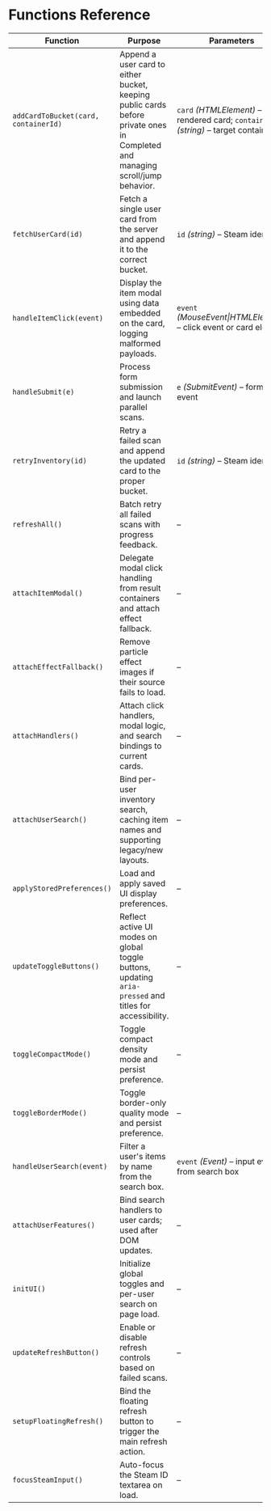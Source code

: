 # Functions Reference

| Function                             | Purpose                                                                                                                       | Parameters                                                                             | Returns         | Used In                               |
| ------------------------------------ | ----------------------------------------------------------------------------------------------------------------------------- | -------------------------------------------------------------------------------------- | --------------- | ------------------------------------- |
| `addCardToBucket(card, containerId)` | Append a user card to either bucket, keeping public cards before private ones in Completed and managing scroll/jump behavior. | `card` _(HTMLElement)_ – rendered card; `containerId` _(string)_ – target container ID | `void`          | `static/submit.js`, `static/retry.js` |
| `fetchUserCard(id)`                  | Fetch a single user card from the server and append it to the correct bucket.                                                 | `id` _(string)_ – Steam identifier                                                     | `Promise<void>` | `static/submit.js`                    |
| `handleItemClick(event)`             | Display the item modal using data embedded on the card, logging malformed payloads.                                           | `event` _(MouseEvent\|HTMLElement)_ – click event or card element                      | `void`          | `static/retry.js`                     |
| `handleSubmit(e)`                    | Process form submission and launch parallel scans.                                                                            | `e` _(SubmitEvent)_ – form event                                                       | `void`          | `static/submit.js`                    |
| `retryInventory(id)`                 | Retry a failed scan and append the updated card to the proper bucket.                                                         | `id` _(string)_ – Steam identifier                                                     | `Promise<void>` | `static/retry.js`                     |
| `refreshAll()`                       | Batch retry all failed scans with progress feedback.                                                                          | –                                                                                      | `Promise<void>` | `static/retry.js`                     |
| `attachItemModal()`                  | Delegate modal click handling from result containers and attach effect fallback.                                              | –                                                                                      | `void`          | `static/retry.js`                     |
| `attachEffectFallback()`             | Remove particle effect images if their source fails to load.                                                                  | –                                                                                      | `void`          | `static/retry.js`                     |
| `attachHandlers()`                   | Attach click handlers, modal logic, and search bindings to current cards.                                                     | –                                                                                      | `void`          | `static/retry.js`                     |
| `attachUserSearch()`                 | Bind per-user inventory search, caching item names and supporting legacy/new layouts.                                         | –                                                                                      | `void`          | `static/retry.js`                     |
| `applyStoredPreferences()`           | Load and apply saved UI display preferences.                                                                                  | –                                                                                      | `void`          | `static/ui.js`                        |
| `updateToggleButtons()`              | Reflect active UI modes on global toggle buttons, updating `aria-pressed` and titles for accessibility.                       | –                                                                                      | `void`          | `static/ui.js`                        |
| `toggleCompactMode()`                | Toggle compact density mode and persist preference.                                                                           | –                                                                                      | `void`          | `static/ui.js`                        |
| `toggleBorderMode()`                 | Toggle border-only quality mode and persist preference.                                                                       | –                                                                                      | `void`          | `static/ui.js`                        |
| `handleUserSearch(event)`            | Filter a user's items by name from the search box.                                                                            | `event` _(Event)_ – input event from search box                                        | `void`          | `static/ui.js`                        |
| `attachUserFeatures()`               | Bind search handlers to user cards; used after DOM updates.                                                                   | –                                                                                      | `void`          | `static/ui.js`                        |
| `initUI()`                           | Initialize global toggles and per-user search on page load.                                                                   | –                                                                                      | `void`          | `static/ui.js`                        |
| `updateRefreshButton()`              | Enable or disable refresh controls based on failed scans.                                                                     | –                                                                                      | `void`          | `static/retry.js`                     |
| `setupFloatingRefresh()`             | Bind the floating refresh button to trigger the main refresh action.                                                          | –                                                                                      | `void`          | `static/retry.js`                     |
| `focusSteamInput()`                  | Auto-focus the Steam ID textarea on load.                                                                                     | –                                                                                      | `void`          | `static/retry.js`                     |
